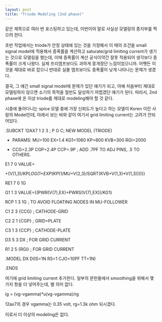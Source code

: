 ```yaml
---
layout: post
title: "Triode Modeling (2nd phase)"
---
```



같은 제목으로 여러 번 포스팅하고 있는데, 이번이야 말로 사실상 모델링의 종지부를 찍으려 한다.




초반 작업에서는 triode가 안정 상태에 있는 것을 가정해서 이 때의 조건을 small signal model에 적용해서 증폭률을 계산하고 saturate/grid limiting current가 생기는 것으로 모델링을 했는데, 이때 증폭률이 계산 공식이약간 잘못 적용되어 생각보다 증폭률이 크게 나왔다. 실제 프리앰프보다도 과하게 뭉개졌단 느낌이었으니까. 어쨋든 이것을 제대로 바로 잡으니 반대로 실물 앰프보다도 증폭률이 낮게 나타나는 문제가 생겼다. 




결국, 그 얘긴 small signal model에 문제가 있단 얘기가 되고, 아예 처음부터 제대로 모델링하지 않으면 소기의 목적을 절반도 달성하기 어렵겠단 얘기가 된다. 따라서, 2nd phase에 온 이상 triode를 제대로 modeling해야 할 것 같다.




시중에 돌아다니는 spice 모델 중에 가장 신뢰도가 높다고 하는 모델이 Koren 이란 사람의 Model인데, 아래서 보는 바와 같이 여기서 grid limiting current는 고려가 안되어있다. 




.SUBCKT 12AX7 1 2 3 ; P G C; NEW MODEL (TRIODE) 

+ PARAMS: MU=100 EX=1.4 KG1=1060 KP=600 KVB=300 RGI=2000 

+ CCG=2.3P CGP=2.4P CCP=.9P ; ADD .7PF TO ADJ PINS, .5 TO OTHERS. 

E1 7 0 VALUE= 

+{V(1,3)/KP*LOG(1+EXP(KP*(1/MU+V(2,3)/SQRT(KVB+V(1,3)*V(1,3)))))} 

RE1 7 0 1G 

G1 1 3 VALUE={(PWR(V(7),EX)+PWRS(V(7),EX))/KG1} 

RCP 1 3 1G ; TO AVOID FLOATING NODES IN MU-FOLLOWER 

C1 2 3 {CCG} ; CATHODE-GRID 

C2 2 1 {CGP} ; GRID=PLATE 

C3 1 3 {CCP} ; CATHODE-PLATE 

D3 5 3 DX ; FOR GRID CURRENT 

R1 2 5 {RGI} ; FOR GRID CURRENT 

.MODEL DX D(IS=1N RS=1 CJO=10PF TT=1N) 

.ENDS




여기에 grid limiting current 추가한다. 일부의 문헌들에서 smoothing을 위해서 몇 가지 항을 더 넣어주는데, 별 의미 없다.




ig = (vg-vgamma)*u(vg-vgamma)/rg




12ax7의 경우 vgamma는 0.35 volt, rg=1.3k ohm 되시겠다.




이로서 더 이상의 modeling은 없다.






